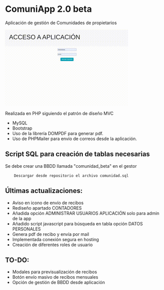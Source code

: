 # ComuniApp 2.0 beta
Aplicación de gestión de Comunidades de propietarios

![imaxe da aplicación](comuniapp.gif)

Realizada en PHP siguiendo el patrón de diseño MVC

* MySQL
* Bootstrap
* Uso de la librería DOMPDF para generar pdf. 
* Uso de PHPMailer para envío de correos desde la aplicación.

## Script SQL para creación de tablas necesarias
 Se debe crear una BBDD llamada "comunidad_beta" en el gestor
~~~
    Descargar desde repositorio el archivo comunidad.sql
~~~


## Últimas actualizaciones:
* Aviso en icono de envío de recibos
* Rediseño apartado CONTADORES
* Añadida opción ADMINISTRAR USUARIOS APLICACIÓN solo para admin de la app
* Añadido script javascript para búsqueda en tabla opción DATOS PERSONALES
* Genera pdf de recibo y envía por mail
* Implementada conexión segura en hosting
* Creación de diferentes roles de usuario

## TO-DO:
* Modales para previsualización de recibos
* Botón envío masivo de recibos mensuales
* Opción de gestión de BBDD desde aplicación


